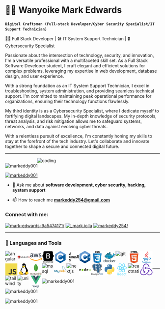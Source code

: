 # 🏄‍♂️ Wanyoike Mark Edwards

**`Digital Craftsman (Full-stack Developer/Cyber Security Specialist/IT Support Technician)`**

👨‍💻 Full Stack Developer | 🛠️ IT System Support Technician | 🔒 Cybersecurity Specialist

  Passionate about the intersection of technology, security, and innovation, I'm a versatile professional with a multifaceted skill set. As a Full Stack Software Developer student, I craft elegant and efficient solutions for complex problems, leveraging my expertise in web development, database design, and user experience.

 With a strong foundation as an IT System Support Technician, I excel in troubleshooting, system administration, and providing seamless technical support. I'm committed to maintaining peak operational performance for organizations, ensuring their technology functions flawlessly.

 My third identity is as a Cybersecurity Specialist, where I dedicate myself to fortifying digital landscapes. My in-depth knowledge of security protocols, threat analysis, and risk mitigation allows me to safeguard systems, networks, and data against evolving cyber threats.

 With a relentless pursuit of excellence, I'm constantly honing my skills to stay at the forefront of the tech industry. Let's collaborate and innovate together to shape a secure and connected digital future.

---

<img align="right" alt="coding" width="400" src="https://raw.githubusercontent.com/punitkmryh/punitkmryh/master/Developer.gif">
<p align="left"> <img src="https://komarev.com/ghpvc/?username=markeddy001&label=Profile%20views&color=0e75b6&style=flat" alt="markeddy001" /> </p>

<p align="left"> <a href="https://github.com/ryo-ma/github-profile-trophy"><img src="https://github-profile-trophy.vercel.app/?username=markeddy001" alt="markeddy001" /></a> </p>

- 💬 Ask me about **software development, cyber security, hacking, system support**

- 📫 How to reach me **markeddy254@gmail.com**

<h3 align="left">Connect with me:</h3>
<p align="left">
<a href="https://linkedin.com/in/mark-edwards-9a5474171/" target="blank"><img align="center" src="https://raw.githubusercontent.com/rahuldkjain/github-profile-readme-generator/master/src/images/icons/Social/linked-in-alt.svg" alt="mark-edwards-9a5474171/" height="30" width="40" /></a>
<a href="https://instagram.com/_mark.iolla" target="blank"><img align="center" src="https://raw.githubusercontent.com/rahuldkjain/github-profile-readme-generator/master/src/images/icons/Social/instagram.svg" alt="_mark.iolla" height="30" width="40" /></a>
<a href="https://www.leetcode.com/markeddy254/" target="blank"><img align="center" src="https://raw.githubusercontent.com/rahuldkjain/github-profile-readme-generator/master/src/images/icons/Social/leet-code.svg" alt="markeddy254/" height="30" width="40" /></a>
</p>

---

### 🧰 Languages and Tools

<img align="left" alt="angular" width="40" height="40" src="https://angular.io/assets/images/logos/angular/angular.svg"/>
<img align="left" alt="angularjs" width="40" height="40" src="https://raw.githubusercontent.com/devicons/devicon/master/icons/angularjs/angularjs-original-wordmark.svg"/>
<img align="left" alt="aws" width="40" height="40" src="https://raw.githubusercontent.com/devicons/devicon/master/icons/amazonwebservices/amazonwebservices-original-wordmark.svg"/>
<img align="left" alt="bootstrap" width="40" height="40" src="https://raw.githubusercontent.com/devicons/devicon/master/icons/bootstrap/bootstrap-plain-wordmark.svg"/>
<img align="left" alt="c" width="40" height="40" src="https://raw.githubusercontent.com/devicons/devicon/master/icons/c/c-original.svg"/>
<img align="left" alt="canvasjs" width="40" height="40" src="https://raw.githubusercontent.com/Hardik0307/Hardik0307/master/assets/canvasjs-charts.svg"/>
<img align="left" alt="cplusplus" width="40" height="40" src="https://raw.githubusercontent.com/devicons/devicon/master/icons/cplusplus/cplusplus-original.svg"/>
<img align="left" alt="css3" width="40" height="40" src="https://raw.githubusercontent.com/devicons/devicon/master/icons/css3/css3-original-wordmark.svg"/>
<img align="left" alt="docker" width="40" height="40" src="https://raw.githubusercontent.com/devicons/devicon/master/icons/docker/docker-original-wordmark.svg"/>
<img align="left" alt="git" width="40" height="40" src="https://www.vectorlogo.zone/logos/git-scm/git-scm-icon.svg"/>
<img align="left" alt="html5" width="40" height="40" src="https://raw.githubusercontent.com/devicons/devicon/master/icons/html5/html5-original-wordmark.svg"/>
<img align="left" alt="java" width="40" height="40" src="https://raw.githubusercontent.com/devicons/devicon/master/icons/java/java-original.svg"/>
<img align="left" alt="javascript" width="40" height="40" src="https://raw.githubusercontent.com/devicons/devicon/master/icons/javascript/javascript-original.svg"/>
<img align="left" alt="linux" width="40" height="40" src="https://raw.githubusercontent.com/devicons/devicon/master/icons/linux/linux-original.svg"/>
<img align="left" alt="mongodb" width="40" height="40" src="https://raw.githubusercontent.com/devicons/devicon/master/icons/mongodb/mongodb-original-wordmark.svg"/>
<img align="left" alt="mssql" width="40" height="40" src="https://www.svgrepo.com/show/303229/microsoft-sql-server-logo.svg"/>
<img align="left" alt="mysql" width="40" height="40" src="https://raw.githubusercontent.com/devicons/devicon/master/icons/mysql/mysql-original-wordmark.svg"/>
<img align="left" alt="nextjs" width="40" height="40" src="https://cdn.worldvectorlogo.com/logos/nextjs-2.svg"/>
<img align="left" alt="nodejs" width="40" height="40" src="https://raw.githubusercontent.com/devicons/devicon/master/icons/nodejs/nodejs-original-wordmark.svg"/>
<img align="left" alt="postgresql" width="40" height="40" src="https://raw.githubusercontent.com/devicons/devicon/master/icons/postgresql/postgresql-original-wordmark.svg"/>
<img align="left" alt="python" width="40" height="40" src="https://raw.githubusercontent.com/devicons/devicon/master/icons/python/python-original.svg"/>
<img align="left" alt="react" width="40" height="40" src="https://raw.githubusercontent.com/devicons/devicon/master/icons/react/react-original-wordmark.svg"/>
<img align="left" alt="reactnative" width="40" height="40" src="https://reactnative.dev/img/header_logo.svg"/>
<img align="left" alt="redux" width="40" height="40" src="https://raw.githubusercontent.com/devicons/devicon/master/icons/redux/redux-original.svg"/>
<img align="left" alt="tailwind" width="40" height="40" src="https://www.vectorlogo.zone/logos/tailwindcss/tailwindcss-icon.svg"/>
<img align="left" alt="unity" width="40" height="40" src="https://www.vectorlogo.zone/logos/unity3d/unity3d-icon.svg"/>
<img align="left" alt="vuejs" width="40" height="40" src="https://raw.githubusercontent.com/devicons/devicon/master/icons/vuejs/vuejs-original-wordmark.svg"/>
</br>

#


---

<p>&nbsp;<img align="center" src="https://github-readme-stats.vercel.app/api?username=markeddy001&show_icons=true&locale=en" alt="markeddy001" /></p>

<p><img align="center" src="https://github-readme-stats.vercel.app/api/top-langs?username=markeddy001&show_icons=true&locale=en&layout=compact" alt="markeddy001" /></p>

<p><img align="center" src="https://github-readme-streak-stats.herokuapp.com/?user=markeddy001&" alt="markeddy001" /></p>
